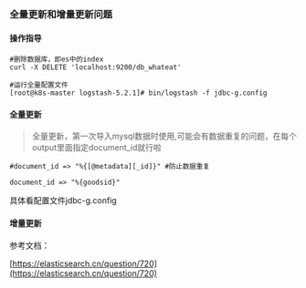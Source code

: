 ### 全量更新和增量更新问题

#### 操作指导

	#删除数据库，即es中的index
	curl -X DELETE 'localhost:9200/db_whateat'

	#运行全量配置文件
	[root@k8s-master logstash-5.2.1]# bin/logstash -f jdbc-g.config

#### 全量更新

>全量更新，第一次导入mysql数据时使用,可能会有数据重复的问题，在每个output里面指定document_id就行啦


	#document_id => "%{[@metadata][_id]}" #防止数据重复

	document_id => "%{goodsid}" 

具体看配置文件jdbc-g.config



#### 增量更新



参考文档：

[https://elasticsearch.cn/question/720](https://elasticsearch.cn/question/720)



	